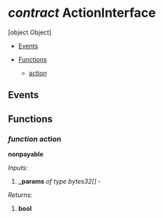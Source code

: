 # *contract* ActionInterface
[object Object]

- [Events](#events)

- [Functions](#functions)
    - [action](#function-action)

## Events

## Functions
### *function* action
**nonpayable**

*Inputs:*
1. **_params** *of type bytes32[]* - 

*Returns:*
1. **bool**

